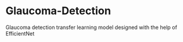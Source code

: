 # Glaucoma-Detection
 Glaucoma detection transfer learning model designed with the help of EfficientNet
